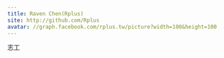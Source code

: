 ```yaml
---
title: Raven Chen(Rplus)
site: http://github.com/Rplus
avatar: //graph.facebook.com/rplus.tw/picture?width=100&height=100
---
```


志工
